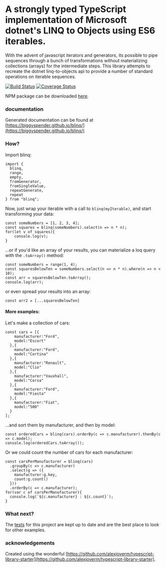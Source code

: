 # A strongly typed TypeScript implementation of Microsoft dotnet's LINQ to Objects using ES6 iterables.

With the advent of javascript iterators and generators, its possible to pipe sequences through a bunch of transformations without materializing collections (arrays) for the intermediate steps. This library attempts to recreate the dotnet linq-to-objects api to provide a number of standard operations on iterable sequences.

[![Build Status](https://travis-ci.org/biggyspender/blinq.svg?branch=master)](https://travis-ci.org/biggyspender/blinq)
[![Coverage Status](https://coveralls.io/repos/github/biggyspender/blinq/badge.svg?branch=master)](https://coveralls.io/github/biggyspender/blinq?branch=master)

NPM package can be downloaded [here](https://www.npmjs.com/package/blinq).

### documentation

Generated documentation can be found at [https://biggyspender.github.io/blinq/](https://biggyspender.github.io/blinq/)

### How?

Import blinq:

    import {
      blinq,
      range,
      empty,
      fromGenerator,
      fromSingleValue,
      repeatGenerate,
      repeat
    } from "blinq";

Now, just wrap your iterable with a call to `blinq(myIterable)`, and start transforming your data:


    const someNumbers = [1, 2, 3, 4];
    const squares = blinq(someNumbers).select(n => n * n);
    for(let v of squares){
        console.log(v);
    }
    
...or if you'd like an array of your results, you can materialize a loq query with the `.toArray()` method:

    const someNumbers = range(1, 4);
    const squaresBelowTen = someNumbers.select(n => n * n).where(n => n < 10);
    const arr = squaresBelowTen.toArray();
    console.log(arr);
  
or even spread your results into an array:

    const arr2 = [...squaresBelowTen]

#### More examples:

Let's make a collection of cars:

    const cars = [{
        manufacturer:"Ford",
        model:"Escort"
      },{
        manufacturer:"Ford",
        model:"Cortina"
      },{
        manufacturer:"Renault",
        model:"Clio"
      },{
        manufacturer:"Vauxhall",
        model:"Corsa"
      },{
        manufacturer:"Ford",
        model:"Fiesta"
      },{
        manufacturer:"Fiat",
        model:"500"
      }
    ];
    
...and sort them by manufacturer, and then by model:

    const orderedCars = blinq(cars).orderBy(c => c.manufacturer).thenBy(c => c.model);
    console.log(orderedCars.toArray());
    
Or we could count the number of cars for each manufacturer:

    const carsPerManufacturer = blinq(cars)
      .groupBy(c => c.manufacturer)
      .select(g => ({
        manufacturer:g.key, 
        count:g.count()
      }))
      .orderBy(c => c.manufacturer);
    for(var c of carsPerManufacturer){
      console.log(`${c.manufacturer} : ${c.count}`);
    }

### What next?

The [tests](https://github.com/biggyspender/blinq/tree/master/test) for this project are kept up to date and are the best place to look for other examples.


### acknowledgements

Created using the wonderful [https://github.com/alexjoverm/typescript-library-starter](https://github.com/alexjoverm/typescript-library-starter).
